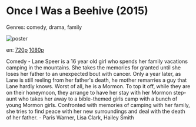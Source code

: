 # Once I Was a Beehive (2015)

Genres: comedy, drama, family

![poster](http://image.tmdb.org/t/p/w500/dpOu9d89HENnzooIz2H0ibf0DYO.jpg)

en:
  [720p](magnet:?xt=urn:btih:8000B0B70FE258CA60DCF1E0D4A8398EDF410A3D&tr=udp://glotorrents.pw:6969/announce&tr=udp://tracker.opentrackr.org:1337/announce&tr=udp://torrent.gresille.org:80/announce&tr=udp://tracker.openbittorrent.com:80&tr=udp://tracker.coppersurfer.tk:6969&tr=udp://tracker.leechers-paradise.org:6969&tr=udp://p4p.arenabg.ch:1337&tr=udp://tracker.internetwarriors.net:1337)
  [1080p](magnet:?xt=urn:btih:7FDBEDFCA4B1B11941663E8B88C37EDD4374C0FC&tr=udp://glotorrents.pw:6969/announce&tr=udp://tracker.opentrackr.org:1337/announce&tr=udp://torrent.gresille.org:80/announce&tr=udp://tracker.openbittorrent.com:80&tr=udp://tracker.coppersurfer.tk:6969&tr=udp://tracker.leechers-paradise.org:6969&tr=udp://p4p.arenabg.ch:1337&tr=udp://tracker.internetwarriors.net:1337)
  


Comedy - Lane Speer is a 16 year old girl who spends her family vacations camping in the mountains. She takes the memories for granted until she loses her father to an unexpected bout with cancer. Only a year later, as Lane is still reeling from her father's death, he mother remarries a guy that Lane hardly knows. Worst of all, he is a Mormon. To top it off, while they are on their honeymoon, they arrange to have her stay with her Mormon step-aunt who takes her away to a bible-themed girls camp with a bunch of young Mormon girls. Confronted with memories of camping with her family, she tries to find peace with her new surroundings and deal with the death of her father. -  Paris Warner, Lisa Clark, Hailey Smith